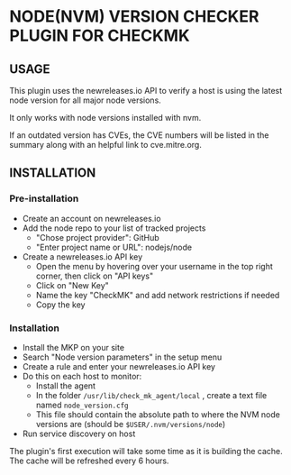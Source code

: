 # NODE(NVM) VERSION CHECKER PLUGIN FOR CHECKMK

## USAGE

This plugin uses the newreleases.io API to verify a host is using the latest node version for all major node versions.

It only works with node versions installed with nvm.

If an outdated version has CVEs, the CVE numbers will be listed in the summary along with an helpful link to cve.mitre.org.

## INSTALLATION

### Pre-installation

* Create an account on newreleases.io
* Add the node repo to your list of tracked projects
  * "Chose project provider": GitHub
  * "Enter project name or URL": nodejs/node
* Create a newreleases.io API key
  * Open the menu by hovering over your username in the top right corner, then click on "API keys"
  * Click on "New Key"
  * Name the key "CheckMK" and add network restrictions if needed
  * Copy the key

### Installation

* Install the MKP on your site
* Search "Node version parameters" in the setup menu
* Create a rule and enter your newreleases.io API key
* Do this on each host to monitor:
  * Install the agent
  * In the folder `/usr/lib/check_mk_agent/local` , create a text file named `node_version.cfg`
  * This file should contain the absolute path to where the NVM node versions are (should be `$USER/.nvm/versions/node`)
* Run service discovery on host

The plugin's first execution will take some time as it is building the cache. The cache will be refreshed every 6 hours.
